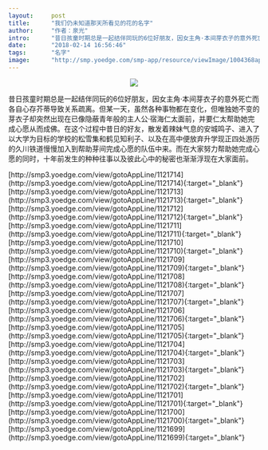 ```yaml
---
layout:     post
title:      "我们仍未知道那天所看见的花的名字"
author:     "作者：泉光"
intro:      "昔日孩童时期总是一起结伴同玩的6位好朋友，因女主角·本间芽衣子的意外死亡而各自心存芥蒂导致关系疏离。但某一天，虽然各种事物都在变化，但唯独她不变的芽衣子却突然出现在已像隐蔽青年般的主人公·宿海仁太面前，并要仁太帮助她完成心愿从而成佛。在这个过程中昔日的好友，散发着辣妹气息的安城鸣子、进入了以大学为目标的学校的松雪集和鹤见知利子、以及在高中便放弃升学现正四处游历的久川铁道慢慢加入到帮助芽间完成心愿的队伍中来。而在大家努力帮助她完成心愿的同时，十年前发生的种种往事以及彼此心中的秘密也渐渐浮现在大家面前。"
date:       "2018-02-14 16:56:46"
tags:       "名字"
image:      "http://smp.yoedge.com/smp-app/resource/viewImage/1004368appline.png"
---
```

<div style="text-align: center">
<p><img src="http://smp.yoedge.com/smp-app/resource/viewImage/1004368appline.png"/></p>
</div>
<p class="post-meta">
<span>昔日孩童时期总是一起结伴同玩的6位好朋友，因女主角·本间芽衣子的意外死亡而各自心存芥蒂导致关系疏离。但某一天，虽然各种事物都在变化，但唯独她不变的芽衣子却突然出现在已像隐蔽青年般的主人公·宿海仁太面前，并要仁太帮助她完成心愿从而成佛。在这个过程中昔日的好友，散发着辣妹气息的安城鸣子、进入了以大学为目标的学校的松雪集和鹤见知利子、以及在高中便放弃升学现正四处游历的久川铁道慢慢加入到帮助芽间完成心愿的队伍中来。而在大家努力帮助她完成心愿的同时，十年前发生的种种往事以及彼此心中的秘密也渐渐浮现在大家面前。</span>
</p>
[http://smp3.yoedge.com/view/gotoAppLine/1121714](http://smp3.yoedge.com/view/gotoAppLine/1121714){:target="_blank"}
[http://smp3.yoedge.com/view/gotoAppLine/1121713](http://smp3.yoedge.com/view/gotoAppLine/1121713){:target="_blank"}
[http://smp3.yoedge.com/view/gotoAppLine/1121712](http://smp3.yoedge.com/view/gotoAppLine/1121712){:target="_blank"}
[http://smp3.yoedge.com/view/gotoAppLine/1121711](http://smp3.yoedge.com/view/gotoAppLine/1121711){:target="_blank"}
[http://smp3.yoedge.com/view/gotoAppLine/1121710](http://smp3.yoedge.com/view/gotoAppLine/1121710){:target="_blank"}
[http://smp3.yoedge.com/view/gotoAppLine/1121709](http://smp3.yoedge.com/view/gotoAppLine/1121709){:target="_blank"}
[http://smp3.yoedge.com/view/gotoAppLine/1121708](http://smp3.yoedge.com/view/gotoAppLine/1121708){:target="_blank"}
[http://smp3.yoedge.com/view/gotoAppLine/1121707](http://smp3.yoedge.com/view/gotoAppLine/1121707){:target="_blank"}
[http://smp3.yoedge.com/view/gotoAppLine/1121706](http://smp3.yoedge.com/view/gotoAppLine/1121706){:target="_blank"}
[http://smp3.yoedge.com/view/gotoAppLine/1121705](http://smp3.yoedge.com/view/gotoAppLine/1121705){:target="_blank"}
[http://smp3.yoedge.com/view/gotoAppLine/1121704](http://smp3.yoedge.com/view/gotoAppLine/1121704){:target="_blank"}
[http://smp3.yoedge.com/view/gotoAppLine/1121703](http://smp3.yoedge.com/view/gotoAppLine/1121703){:target="_blank"}
[http://smp3.yoedge.com/view/gotoAppLine/1121702](http://smp3.yoedge.com/view/gotoAppLine/1121702){:target="_blank"}
[http://smp3.yoedge.com/view/gotoAppLine/1121701](http://smp3.yoedge.com/view/gotoAppLine/1121701){:target="_blank"}
[http://smp3.yoedge.com/view/gotoAppLine/1121700](http://smp3.yoedge.com/view/gotoAppLine/1121700){:target="_blank"}
[http://smp3.yoedge.com/view/gotoAppLine/1121699](http://smp3.yoedge.com/view/gotoAppLine/1121699){:target="_blank"}


